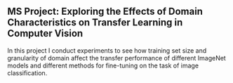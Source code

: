 ## MS Project: Exploring the Effects of Domain Characteristics on Transfer Learning in Computer Vision

In this project I conduct experiments to see how training set size and granularity of domain affect the transfer performance of different ImageNet models and different methods for fine-tuning on the task of image classification.
